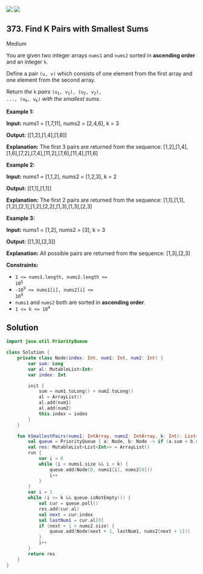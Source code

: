 [![](https://img.shields.io/github/stars/LeetCode-Top-Interview-150/LeetCode-Top-Interview-150?label=Stars&style=flat-square)](https://github.com/LeetCode-Top-Interview-150/LeetCode-Top-Interview-150)
[![](https://img.shields.io/github/forks/LeetCode-Top-Interview-150/LeetCode-Top-Interview-150?label=Fork%20me%20on%20GitHub%20&style=flat-square)](https://github.com/LeetCode-Top-Interview-150/LeetCode-Top-Interview-150/fork)

## 373\. Find K Pairs with Smallest Sums

Medium

You are given two integer arrays `nums1` and `nums2` sorted in **ascending order** and an integer `k`.

Define a pair `(u, v)` which consists of one element from the first array and one element from the second array.

Return _the_ `k` _pairs_ <code>(u<sub>1</sub>, v<sub>1</sub>), (u<sub>2</sub>, v<sub>2</sub>), ..., (u<sub>k</sub>, v<sub>k</sub>)</code> _with the smallest sums_.

**Example 1:**

**Input:** nums1 = [1,7,11], nums2 = [2,4,6], k = 3

**Output:** [[1,2],[1,4],[1,6]]

**Explanation:** The first 3 pairs are returned from the sequence: [1,2],[1,4],[1,6],[7,2],[7,4],[11,2],[7,6],[11,4],[11,6]

**Example 2:**

**Input:** nums1 = [1,1,2], nums2 = [1,2,3], k = 2

**Output:** [[1,1],[1,1]]

**Explanation:** The first 2 pairs are returned from the sequence: [1,1],[1,1],[1,2],[2,1],[1,2],[2,2],[1,3],[1,3],[2,3]

**Example 3:**

**Input:** nums1 = [1,2], nums2 = [3], k = 3

**Output:** [[1,3],[2,3]]

**Explanation:** All possible pairs are returned from the sequence: [1,3],[2,3]

**Constraints:**

*   <code>1 <= nums1.length, nums2.length <= 10<sup>5</sup></code>
*   <code>-10<sup>9</sup> <= nums1[i], nums2[i] <= 10<sup>9</sup></code>
*   `nums1` and `nums2` both are sorted in **ascending order**.
*   <code>1 <= k <= 10<sup>4</sup></code>

## Solution

```kotlin
import java.util.PriorityQueue

class Solution {
    private class Node(index: Int, num1: Int, num2: Int) {
        var sum: Long
        var al: MutableList<Int>
        var index: Int

        init {
            sum = num1.toLong() + num2.toLong()
            al = ArrayList()
            al.add(num1)
            al.add(num2)
            this.index = index
        }
    }

    fun kSmallestPairs(nums1: IntArray, nums2: IntArray, k: Int): List<List<Int>> {
        val queue = PriorityQueue { a: Node, b: Node -> if (a.sum < b.sum) -1 else 1 }
        val res: MutableList<List<Int>> = ArrayList()
        run {
            var i = 0
            while (i < nums1.size && i < k) {
                queue.add(Node(0, nums1[i], nums2[0]))
                i++
            }
        }
        var i = 1
        while (i <= k && queue.isNotEmpty()) {
            val cur = queue.poll()
            res.add(cur.al)
            val next = cur.index
            val lastNum1 = cur.al[0]
            if (next + 1 < nums2.size) {
                queue.add(Node(next + 1, lastNum1, nums2[next + 1]))
            }
            i++
        }
        return res
    }
}
```